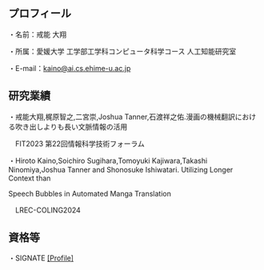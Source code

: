 ## プロフィール

・名前：戒能 大翔

・所属：愛媛大学 工学部工学科コンピュータ科学コース 人工知能研究室

・E-mail：kaino@ai.cs.ehime-u.ac.jp

## 研究業績
・戒能大翔,梶原智之,二宮崇,Joshua Tanner,石渡祥之佑.漫画の機械翻訳における吹き出しよりも長い文脈情報の活用

　FIT2023 第22回情報科学技術フォーラム

・Hiroto Kaino,Soichiro Sugihara,Tomoyuki Kajiwara,Takashi Ninomiya,Joshua Tanner and Shonosuke Ishiwatari. Utilizing 
  Longer Context than 
  
  Speech Bubbles in Automated Manga Translation

　LREC-COLING2024

 ## 資格等
 ・SIGNATE [[Profile]](https://signate.jp/users/80724)

<!--
**kaino-hiroto/kaino-hiroto** is a ✨ _special_ ✨ repository because its `README.md` (this file) appears on your GitHub profile.

Here are some ideas to get you started:

- 🔭 I’m currently working on ...
- 🌱 I’m currently learning ...
- 👯 I’m looking to collaborate on ...
- 🤔 I’m looking for help with ...
- 💬 Ask me about ...
- 📫 How to reach me: ...
- 😄 Pronouns: ...
- ⚡ Fun fact: ...
-->
